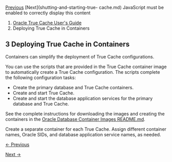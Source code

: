 [Previous](enabling-dml-redirection.md) [Next](shutting-and-starting-true-
cache.md) JavaScript must be enabled to correctly display this content

  1. [Oracle True Cache User's Guide](index.md)
  2. Deploying True Cache in Containers

## 3 Deploying True Cache in Containers

Containers can simplify the deployment of True Cache configurations.

You can use the scripts that are provided in the True Cache container image to
automatically create a True Cache configuration. The scripts complete the
following configuration tasks:

  * Create the primary database and True Cache containers.
  * Create and start True Cache.
  * Create and start the database application services for the primary database and True Cache.

See the complete instructions for downloading the images and creating the
containers in the [Oracle Database Container Images
README.md](https://github.com/oracle/docker-images/blob/main/OracleDatabase/SingleInstance/README.md).

Create a separate container for each True Cache. Assign different container
names, Oracle SIDs, and database application service names, as needed.


[← Previous](enabling-dml-redirection.md)

[Next →](shutting-and-starting-true-cache.md)
